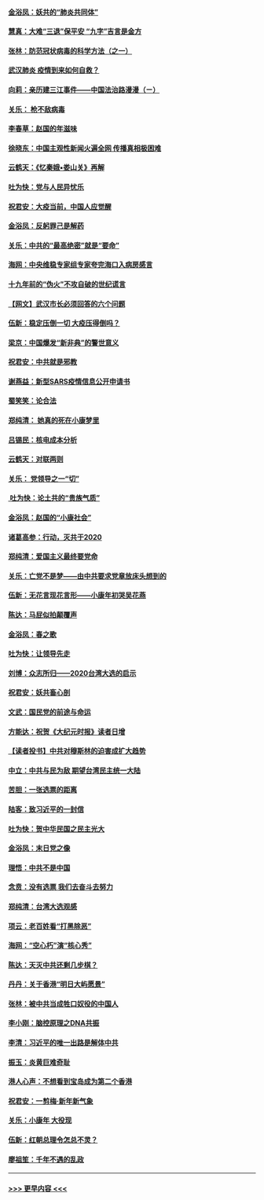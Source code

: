 #### [金浴凤：妖共的“肺炎共同体”](../pages/nsc993/n11829448.md?t=01292144) 
#### [慧真：大难“三退”保平安 “九字”吉言是金方](../pages/nsc993/n11829501.md?t=01292144) 
#### [张林：防范冠状病毒的科学方法（之一）](../pages/nsc993/n11828618.md?t=01292144) 
#### [武汉肺炎 疫情到来如何自救？](../pages/nsc993/n11827632.md?t=01292144) 
#### [向莉：亲历建三江事件——中国法治路漫漫（ㄧ）](../pages/nsc993/n11827190.md?t=01292144) 
#### [关乐： 枪不敌病毒](../pages/nsc993/n11826746.md?t=01292144) 
#### [李春草：赵国的年滋味](../pages/nsc993/n11826321.md?t=01292144) 
#### [徐晓东：中国主观性新闻火遍全网 传播真相极困难](../pages/nsc993/n11826508.md?t=01292144) 
#### [云鹤天：《忆秦娥▪娄山关》再解](../pages/nsc993/n11824682.md?t=01292144) 
#### [吐为快：党与人民异忧乐](../pages/nsc993/n11824660.md?t=01292144) 
#### [祝君安：大疫当前，中国人应觉醒](../pages/nsc993/n11821946.md?t=01292144) 
#### [金浴凤：反躬罪己是解药](../pages/nsc993/n11820280.md?t=01292144) 
#### [关乐：中共的“最高绝密”就是“要命”](../pages/nsc993/n11816946.md?t=01292144) 
#### [海网：中央维稳专家组专家夸完海口入病房感言](../pages/nsc993/n11815138.md?t=01292144) 
#### [十九年前的“伪火”不攻自破的世纪谎言](../pages/nsc993/n11813238.md?t=01292144) 
#### [【网文】武汉市长必须回答的六个问题](../pages/nsc993/n11813848.md?t=01292144) 
#### [伍新：稳定压倒一切 大疫压得倒吗？](../pages/nsc993/n11812634.md?t=01292144) 
#### [梁京：中国爆发“新非典”的警世意义](../pages/nsc993/n11812554.md?t=01292144) 
#### [祝君安：中共就是邪教](../pages/nsc993/n11812431.md?t=01292144) 
#### [谢燕益：新型SARS疫情信息公开申请书](../pages/nsc993/n11808840.md?t=01292144) 
#### [蜀笑笑：论合法](../pages/nsc993/n11808064.md?t=01292144) 
#### [郑纯清： 她真的死在小康梦里](../pages/nsc993/n11806623.md?t=01292144) 
#### [吕锡民：核电成本分析](../pages/nsc993/n11806284.md?t=01292144) 
#### [云鹤天：对联两则](../pages/nsc993/n11805957.md?t=01292144) 
#### [关乐： 党领导之一“切”](../pages/nsc993/n11804505.md?t=01292144) 
#### [ 吐为快：论土共的“贵族气质”](../pages/nsc993/n11804490.md?t=01292144) 
#### [金浴凤：赵国的“小康社会”](../pages/nsc993/n11804452.md?t=01292144) 
#### [诸葛高参：行动，灭共于2020](../pages/nsc993/n11804120.md?t=01292144) 
#### [郑纯清：爱国主义最终要党命](../pages/nsc993/n11802197.md?t=01292144) 
#### [关乐：亡党不是梦——由中共要求党章放床头想到的](../pages/nsc993/n11802156.md?t=01292144) 
#### [伍新：无花言现花言形——小康年初哭吴花燕](../pages/nsc993/n11800044.md?t=01292144) 
#### [陈达：马屁似拍颠覆声](../pages/nsc993/n11800010.md?t=01292144) 
#### [金浴凤：春之歌](../pages/nsc993/n11797687.md?t=01292144) 
#### [吐为快：让领导先走](../pages/nsc993/n11797512.md?t=01292144) 
#### [刘博：众志所归——2020台湾大选的启示](../pages/nsc993/n11796878.md?t=01292144) 
#### [祝君安：妖共畜心剖](../pages/nsc993/n11794273.md?t=01292144) 
#### [文武：国民党的前途与命运](../pages/nsc993/n11794198.md?t=01292144) 
#### [方能达：祝贺《大纪元时报》读者日增](../pages/nsc993/n11793807.md?t=01292144) 
#### [【读者投书】中共对穆斯林的迫害成扩大趋势](../pages/nsc993/n11791371.md?t=01292144) 
#### [中立：中共与民为敌 期望台湾民主统一大陆](../pages/nsc993/n11790392.md?t=01292144) 
#### [苦胆：一张选票的距离](../pages/nsc993/n11788914.md?t=01292144) 
#### [陆客：致习近平的一封信](../pages/nsc993/n11788867.md?t=01292144) 
#### [吐为快：贺中华民国之民主光大](../pages/nsc993/n11788618.md?t=01292144) 
#### [金浴凤：末日党之像](../pages/nsc993/n11787475.md?t=01292144) 
#### [理悟：中共不是中国](../pages/nsc993/n11787463.md?t=01292144) 
#### [念贲：没有选票  我们去奋斗去努力](../pages/nsc993/n11787398.md?t=01292144) 
#### [郑纯清：台湾大选观感](../pages/nsc993/n11786210.md?t=01292144) 
#### [项云：老百姓看“打黑除恶”](../pages/nsc993/n11785398.md?t=01292144) 
#### [海网：“空心朽”演“核心秀”](../pages/nsc993/n11783874.md?t=01292144) 
#### [陈达：天灭中共还剩几步棋？](../pages/nsc993/n11783719.md?t=01292144) 
#### [丹丹：关于香港“明日大屿愿景”](../pages/nsc993/n11783273.md?t=01292144) 
#### [张林：被中共当成牲口奴役的中国人](../pages/nsc993/n11782397.md?t=01292144) 
#### [李小刚：脑控原理之DNA共振](../pages/nsc993/n11780962.md?t=01292144) 
#### [李清：习近平的唯一出路是解体中共](../pages/nsc993/n11780866.md?t=01292144) 
#### [振玉：炎黄巨难奇耻](../pages/nsc993/n11779632.md?t=01292144) 
#### [港人心声：不想看到宝岛成为第二个香港](../pages/nsc993/n11778817.md?t=01292144) 
#### [祝君安：一剪梅‧新年新气象](../pages/nsc993/n11776340.md?t=01292144) 
#### [关乐：小康年 大役现](../pages/nsc993/n11774213.md?t=01292144) 
#### [伍新：红朝总理令怎总不灵？](../pages/nsc993/n11770813.md?t=01292144) 
#### [廖祖笙：千年不遇的乱政](../pages/nsc993/n11770373.md?t=01292144) 

----
#### [ >>> 更早内容 <<< ](../indexes/nsc993-earlier.md)
